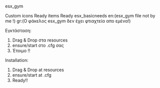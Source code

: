 esx_gym

Custom icons
Ready items
Ready esx_basicneeds
en:(esx_gym file not by me !) gr:(Ο φάκελος esx_gym δεν έχει φτιαχτεία απο εμένα!)

Εγκτάσταση:

1) Drag & Drop στα resources
2) ensure/start στο .cfg σας
3) Έτοιμο !! 

Installation:

1) Drag & Drop at resources
2) ensure/start at .cfg 
3) Ready!!
